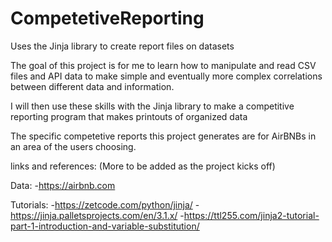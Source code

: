 # CompetetiveReporting
Uses the Jinja library to create report files on datasets

The goal of this project is for me to learn how to manipulate and read CSV files and API data to make simple and eventually more complex correlations between different data and information.

I will then use these skills with the Jinja library to make a competitive reporting program that makes printouts of organized data

The specific competetive reports this project generates are for AirBNBs in an area of the users choosing.

links and references: (More to be added as the project kicks off)

Data:
-https://airbnb.com

Tutorials:
-https://zetcode.com/python/jinja/
-https://jinja.palletsprojects.com/en/3.1.x/
-https://ttl255.com/jinja2-tutorial-part-1-introduction-and-variable-substitution/
